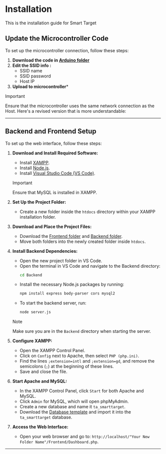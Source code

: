 # Installation
This is the installation guide for Smart Target

## Update the Microcontroller Code
To set up the microcontroller connection, follow these steps:

1. **Download the code in [Arduino folder](/Arduino/SmartTarget.ino)**
2. **Edit the SSID info :**
    - SSID name
    - SSID password 
    - Host IP
3. **Upload to microcontroller***

> [!IMPORTANT] 
> Ensure that the microcontroller uses the same network connection as the Host.
Here's a revised version that is more understandable:

---

## Backend and Frontend Setup

To set up the web interface, follow these steps:

1. **Download and Install Required Software:**
    - Install [XAMPP](https://www.apachefriends.org/index.html).
    - Install [Node.js](https://nodejs.org/).
    - Install [Visual Studio Code (VS Code)](https://code.visualstudio.com/).
    
    > [!IMPORTANT]  
    > Ensure that MySQL is installed in XAMPP.

2. **Set Up the Project Folder:**
    - Create a new folder inside the `htdocs` directory within your XAMPP installation folder.

3. **Download and Place the Project Files:**
    - Download the [Frontend folder](/Frontend) and [Backend folder](/Backend).
    - Move both folders into the newly created folder inside `htdocs`.

4. **Install Backend Dependencies:**
    - Open the new project folder in VS Code.
    - Open the terminal in VS Code and navigate to the Backend directory:
      ```bash
      cd Backend
      ```
    - Install the necessary Node.js packages by running:
      ```bash
      npm install express body-parser cors mysql2
      ```
    - To start the backend server, run:
      ```bash
      node server.js
      ```

    > [!NOTE]  
    > Make sure you are in the `Backend` directory when starting the server.

5. **Configure XAMPP:**
    - Open the XAMPP Control Panel.
    - Click on `Config` next to Apache, then select `PHP (php.ini)`.
    - Find the lines `;extension=intl` and `;extension=gd`, and remove the semicolons (`;`) at the beginning of these lines.
    - Save and close the file.

6. **Start Apache and MySQL:**
    - In the XAMPP Control Panel, click `Start` for both Apache and MySQL.
    - Click `Admin` for MySQL, which will open phpMyAdmin.
    - Create a new database and name it `ta_smarttarget`.
    - Download the [Database template](https://github.com/A-ARahman/TA-SmartTarget/blob/main/ta_smarttarget%20(7).sql) and import it into the `ta_smarttarget` database.

7. **Access the Web Interface:**
    - Open your web browser and go to: `http://localhost/"Your New Folder Name"/Frontend/Dashboard.php`.

---

